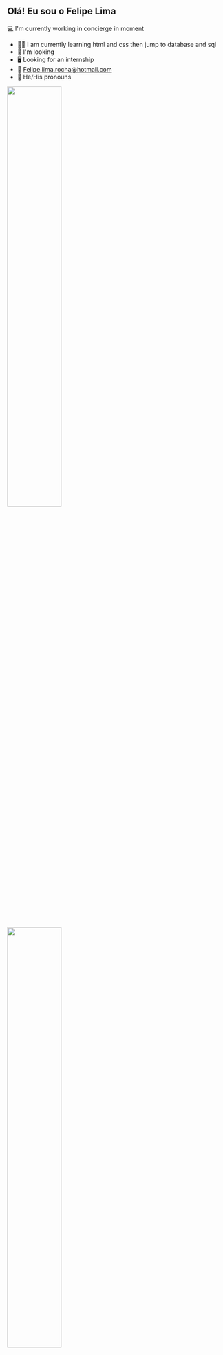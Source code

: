 ## Olá! Eu sou o Felipe Lima

💻 I'm currently working in concierge in moment
- 👨‍💻 I am currently learning html and css then jump to database and sql
- 👥 I'm looking
- 🖥 Looking for an internship
- 📧 Felipe.lima.rocha@hotmail.com
- 🚶 He/His pronouns

<div> 
    <a href="https://github.com/lecheryofc">
 <img width="50%" src="https://beacons.ai/felipelima"username=lecheryofc&show_icons=false&theme=dracula&include_all_commits=false&count_private=true"/>
    <img width="50%" src="https://github-readme-stats.vercel.app/api/top-langs/?username=lecheryofc&layout=compact&langs_count=16&theme=dracula"/>
    </div>
